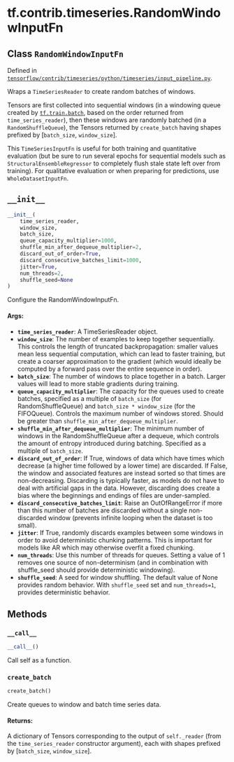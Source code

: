 <div itemscope itemtype="http://developers.google.com/ReferenceObject">
<meta itemprop="name" content="tf.contrib.timeseries.RandomWindowInputFn" />
<meta itemprop="path" content="Stable" />
<meta itemprop="property" content="__call__"/>
<meta itemprop="property" content="__init__"/>
<meta itemprop="property" content="create_batch"/>
</div>

# tf.contrib.timeseries.RandomWindowInputFn

## Class `RandomWindowInputFn`





Defined in [`tensorflow/contrib/timeseries/python/timeseries/input_pipeline.py`](https://www.tensorflow.org/code/tensorflow/contrib/timeseries/python/timeseries/input_pipeline.py).

Wraps a `TimeSeriesReader` to create random batches of windows.

Tensors are first collected into sequential windows (in a windowing queue
created by <a href="../../../tf/train/batch.md"><code>tf.train.batch</code></a>, based on the order returned from
`time_series_reader`), then these windows are randomly batched (in a
`RandomShuffleQueue`), the Tensors returned by `create_batch` having shapes
prefixed by [`batch_size`, `window_size`].

This `TimeSeriesInputFn` is useful for both training and quantitative
evaluation (but be sure to run several epochs for sequential models such as
`StructuralEnsembleRegressor` to completely flush stale state left over from
training). For qualitative evaluation or when preparing for predictions, use
`WholeDatasetInputFn`.

<h2 id="__init__"><code>__init__</code></h2>

``` python
__init__(
    time_series_reader,
    window_size,
    batch_size,
    queue_capacity_multiplier=1000,
    shuffle_min_after_dequeue_multiplier=2,
    discard_out_of_order=True,
    discard_consecutive_batches_limit=1000,
    jitter=True,
    num_threads=2,
    shuffle_seed=None
)
```

Configure the RandomWindowInputFn.

#### Args:

* <b>`time_series_reader`</b>: A TimeSeriesReader object.
* <b>`window_size`</b>: The number of examples to keep together sequentially. This
    controls the length of truncated backpropagation: smaller values mean
    less sequential computation, which can lead to faster training, but
    create a coarser approximation to the gradient (which would ideally be
    computed by a forward pass over the entire sequence in order).
* <b>`batch_size`</b>: The number of windows to place together in a batch. Larger
    values will lead to more stable gradients during training.
* <b>`queue_capacity_multiplier`</b>: The capacity for the queues used to create
    batches, specified as a multiple of `batch_size` (for
    RandomShuffleQueue) and `batch_size * window_size` (for the
    FIFOQueue). Controls the maximum number of windows stored. Should be
    greater than `shuffle_min_after_dequeue_multiplier`.
* <b>`shuffle_min_after_dequeue_multiplier`</b>: The minimum number of windows in the
    RandomShuffleQueue after a dequeue, which controls the amount of entropy
    introduced during batching. Specified as a multiple of `batch_size`.
* <b>`discard_out_of_order`</b>: If True, windows of data which have times which
    decrease (a higher time followed by a lower time) are discarded. If
    False, the window and associated features are instead sorted so that
    times are non-decreasing. Discarding is typically faster, as models do
    not have to deal with artificial gaps in the data. However, discarding
    does create a bias where the beginnings and endings of files are
    under-sampled.
* <b>`discard_consecutive_batches_limit`</b>: Raise an OutOfRangeError if more than
    this number of batches are discarded without a single non-discarded
    window (prevents infinite looping when the dataset is too small).
* <b>`jitter`</b>: If True, randomly discards examples between some windows in order
    to avoid deterministic chunking patterns. This is important for models
    like AR which may otherwise overfit a fixed chunking.
* <b>`num_threads`</b>: Use this number of threads for queues. Setting a value of 1
    removes one source of non-determinism (and in combination with
    shuffle_seed should provide deterministic windowing).
* <b>`shuffle_seed`</b>: A seed for window shuffling. The default value of None
    provides random behavior. With `shuffle_seed` set and
    `num_threads=1`, provides deterministic behavior.



## Methods

<h3 id="__call__"><code>__call__</code></h3>

``` python
__call__()
```

Call self as a function.

<h3 id="create_batch"><code>create_batch</code></h3>

``` python
create_batch()
```

Create queues to window and batch time series data.

#### Returns:

A dictionary of Tensors corresponding to the output of `self._reader`
(from the `time_series_reader` constructor argument), each with shapes
prefixed by [`batch_size`, `window_size`].



